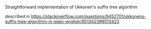 Straightforward implementation of Ukkonen's suffix tree algorithm

described in https://stackoverflow.com/questions/9452701/ukkonens-suffix-tree-algorithm-in-plain-english/9513423#9513423
